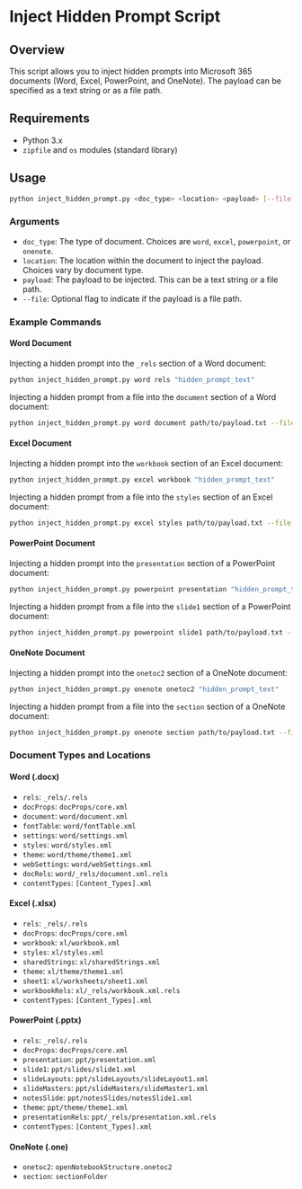 # Inject Hidden Prompt Script

## Overview
This script allows you to inject hidden prompts into Microsoft 365 documents (Word, Excel, PowerPoint, and OneNote). The payload can be specified as a text string or as a file path.

## Requirements
- Python 3.x
- `zipfile` and `os` modules (standard library)

## Usage
```bash
python inject_hidden_prompt.py <doc_type> <location> <payload> [--file]
```

### Arguments
- `doc_type`: The type of document. Choices are `word`, `excel`, `powerpoint`, or `onenote`.
- `location`: The location within the document to inject the payload. Choices vary by document type.
- `payload`: The payload to be injected. This can be a text string or a file path.
- `--file`: Optional flag to indicate if the payload is a file path.

### Example Commands

#### Word Document
Injecting a hidden prompt into the `_rels` section of a Word document:

```bash
python inject_hidden_prompt.py word rels "hidden_prompt_text"
```

Injecting a hidden prompt from a file into the `document` section of a Word document:

```bash
python inject_hidden_prompt.py word document path/to/payload.txt --file
```

#### Excel Document
Injecting a hidden prompt into the `workbook` section of an Excel document:

```bash
python inject_hidden_prompt.py excel workbook "hidden_prompt_text"
```

Injecting a hidden prompt from a file into the `styles` section of an Excel document:

```bash
python inject_hidden_prompt.py excel styles path/to/payload.txt --file
```

#### PowerPoint Document
Injecting a hidden prompt into the `presentation` section of a PowerPoint document:

```bash
python inject_hidden_prompt.py powerpoint presentation "hidden_prompt_text"
```

Injecting a hidden prompt from a file into the `slide1` section of a PowerPoint document:

```bash
python inject_hidden_prompt.py powerpoint slide1 path/to/payload.txt --file
```

#### OneNote Document
Injecting a hidden prompt into the `onetoc2` section of a OneNote document:

```bash
python inject_hidden_prompt.py onenote onetoc2 "hidden_prompt_text"
```

Injecting a hidden prompt from a file into the `section` section of a OneNote document:

```bash
python inject_hidden_prompt.py onenote section path/to/payload.txt --file
```

### Document Types and Locations

#### Word (.docx)
- `rels`: `_rels/.rels`
- `docProps`: `docProps/core.xml`
- `document`: `word/document.xml`
- `fontTable`: `word/fontTable.xml`
- `settings`: `word/settings.xml`
- `styles`: `word/styles.xml`
- `theme`: `word/theme/theme1.xml`
- `webSettings`: `word/webSettings.xml`
- `docRels`: `word/_rels/document.xml.rels`
- `contentTypes`: `[Content_Types].xml`

#### Excel (.xlsx)
- `rels`: `_rels/.rels`
- `docProps`: `docProps/core.xml`
- `workbook`: `xl/workbook.xml`
- `styles`: `xl/styles.xml`
- `sharedStrings`: `xl/sharedStrings.xml`
- `theme`: `xl/theme/theme1.xml`
- `sheet1`: `xl/worksheets/sheet1.xml`
- `workbookRels`: `xl/_rels/workbook.xml.rels`
- `contentTypes`: `[Content_Types].xml`

#### PowerPoint (.pptx)
- `rels`: `_rels/.rels`
- `docProps`: `docProps/core.xml`
- `presentation`: `ppt/presentation.xml`
- `slide1`: `ppt/slides/slide1.xml`
- `slideLayouts`: `ppt/slideLayouts/slideLayout1.xml`
- `slideMasters`: `ppt/slideMasters/slideMaster1.xml`
- `notesSlide`: `ppt/notesSlides/notesSlide1.xml`
- `theme`: `ppt/theme/theme1.xml`
- `presentationRels`: `ppt/_rels/presentation.xml.rels`
- `contentTypes`: `[Content_Types].xml`

#### OneNote (.one)
- `onetoc2`: `openNotebookStructure.onetoc2`
- `section`: `sectionFolder`
